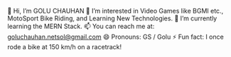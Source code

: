 👋 Hi, I’m GOLU CHAUHAN
👀 I’m interested in Video Games like BGMI etc., MotoSport Bike Riding, and Learning New Technologies.
🌱 I’m currently learning the MERN Stack.
📫 You can reach me at: goluchauhan.netsol@gmail.com
😄 Pronouns: GS / Golu
⚡ Fun fact: I once rode a bike at 150 km/h on a racetrack!

